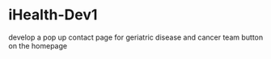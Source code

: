 # iHealth-Dev1

develop a pop up contact page for geriatric disease and cancer team button on the homepage 
